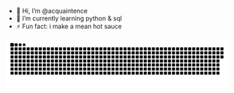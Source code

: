 - 👋 Hi, I’m @acquaintence
- 🌱 I’m currently learning python & sql
- ⚡ Fun fact: i make a mean hot sauce 

![Snake animation](https://github.com/acquaintence/acquaintence/blob/output/github-contribution-grid-snake.svg)
<!---
acquaintence/acquaintence is a ✨ special ✨ repository because its `README.md` (this file) appears on your GitHub profile.
You can click the Preview link to take a look at your changes.
--->
<!--
**acquaintence/acquaintence** is a ✨ _special_ ✨ repository because its `README.md` (this file) appears on your GitHub profile.

Here are some ideas to get you started:

- 🔭 I’m currently working on ...
- 🌱 I’m currently learning ...
- 👯 I’m looking to collaborate on ...
- 🤔 I’m looking for help with ...
- 💬 Ask me about ...
- 📫 How to reach me: ...
- 😄 Pronouns: ...
- ⚡ Fun fact: ...
-->
